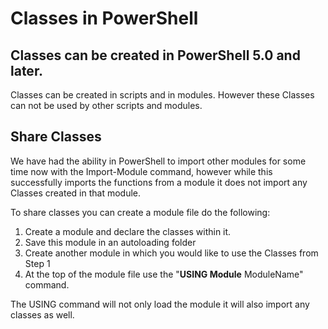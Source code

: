 # Classes in PowerShell


## Classes can be created in PowerShell 5.0 and later.

Classes can be created in scripts and in modules. However these Classes can not be used by
other scripts and modules.

## Share Classes
We have had the ability in PowerShell to import other modules for some time now with the 
Import-Module command, however while this successfully imports the functions from a 
module it does not import any Classes created in that module.

To share classes you can create a module file do the following:
1. Create a module and declare the classes within it.
2. Save this module in an autoloading folder
3. Create another module in which you would like to use the Classes from Step 1
4. At the top of the module file use the "**USING Module** ModuleName" command.

The USING command will not only load the module it will also import any classes as well.
